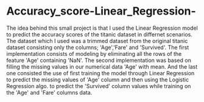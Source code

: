 # Accuracy_score-Linear_Regression-
The idea behind this small project is that I used the Linear Regression model to predict the accuracy scores of the titanic dataset in differnet scenarios.
The dataset which I used was a trimmed dataset from the original titanic dataset consisting only the columns; 'Age','Fare' and 'Survived'.
The first implementation consists of modeling by eliminating all the rows of the feature 'Age' containing 'NaN'.
The second implementation was based on filling the missing values in our numerical data 'Age' with mean.
And the last one consisted the use of first training the model through Linear Regression to predict the missing values of 'Age' column and then using the Logistic Regression algo. to predict the 'Survived' column values while training on the 'Age' and 'Fare' columns data.

